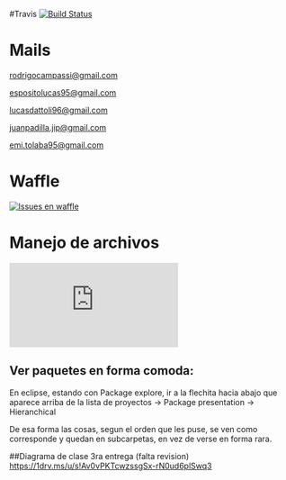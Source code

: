 #Travis 
[![Build Status](https://travis-ci.com/dds-utn/2016-jm-group-07.svg?token=WZANzTsTpqeJqzz5zjW8&branch=master)](https://travis-ci.com/dds-utn/2016-jm-group-07)


# Mails


rodrigocampassi@gmail.com

espositolucas95@gmail.com

lucasdattoli96@gmail.com

juanpadilla.jip@gmail.com

emi.tolaba95@gmail.com

# Waffle
[![Issues en waffle](https://waffle.io/dds-utn/2016-jm-group-07)](https://waffle.io/dds-utn/2016-jm-group-07)

# Manejo de archivos
[![Libreria externa para manejar archivos](https://commons.apache.org/proper/commons-io/javadocs/api-2.4/org/apache/commons/io/FileUtils.html)](https://commons.apache.org/proper/commons-io/javadocs/api-2.4/org/apache/commons/io/FileUtils.html)

## Ver paquetes en forma comoda:
En eclipse, estando con Package explore, ir a la flechita hacia abajo que aparece arriba de la lista de proyectos -> Package presentation -> Hieranchical

De esa forma las cosas, segun el orden que les puse, se ven como corresponde y quedan en subcarpetas, en vez de verse en forma rara.

##Diagrama de clase 3ra entrega (falta revision)
https://1drv.ms/u/s!Av0vPKTcwzssgSx-rN0ud6plSwq3
